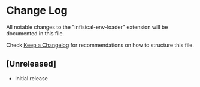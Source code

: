 # Change Log

All notable changes to the "infisical-env-loader" extension will be documented in this file.

Check [Keep a Changelog](http://keepachangelog.com/) for recommendations on how to structure this file.

## [Unreleased]

- Initial release